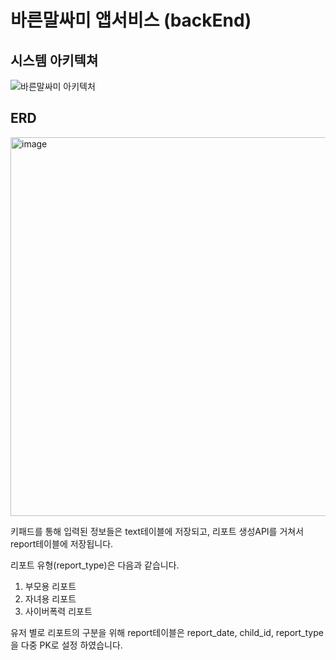 # 바른말싸미 앱서비스 (backEnd)
## 시스템 아키텍쳐
![바른말싸미 아키텍처](https://github.com/user-attachments/assets/df64ade0-5d76-4cf1-be00-1e27c55f3884)
## ERD 
<img width="606" alt="image" src="https://github.com/user-attachments/assets/78573b27-f9bd-4c96-b30d-02be58a8ff89">

키패드를 통해 입력된 정보들은 text테이블에 저장되고, 리포트 생성API를 거쳐서 report테이블에 저장됩니다.

리포트 유형(report_type)은 다음과 같습니다.
  1. 부모용 리포트
  2. 자녀용 리포트
  3. 사이버폭력 리포트

유저 별로 리포트의 구분을 위해 report테이블은 report_date, child_id, report_type을 다중 PK로 설정 하였습니다. 
